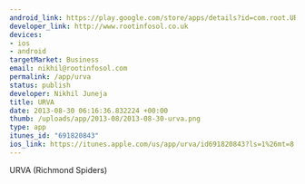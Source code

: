 ```yaml
--- 
android_link: https://play.google.com/store/apps/details?id=com.root.URVA
developer_link: http://www.rootinfosol.co.uk
devices: 
- ios
- android
targetMarket: Business
email: nikhil@rootinfosol.com
permalink: /app/urva
status: publish
developer: Nikhil Juneja
title: URVA
date: 2013-08-30 06:16:36.832224 +00:00
thumb: /uploads/app/2013-08/2013-08-30-urva.png
type: app
itunes_id: "691820843"
ios_link: https://itunes.apple.com/us/app/urva/id691820843?ls=1%26mt=8
---
```


URVA (Richmond Spiders)
